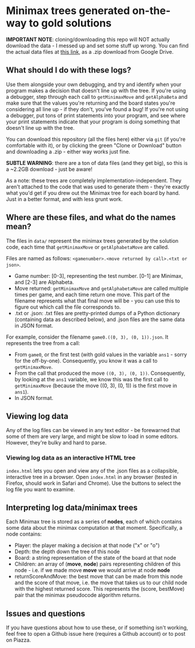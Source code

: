 # Minimax trees generated on-the-way to gold solutions

**IMPORTANT NOTE**: cloning/downloading this repo will NOT actually download the data - I messed up and set some stuff up wrong. You can find the actual data files at [this link](https://drive.google.com/open?id=1NJDvHtRZEuEA61rwU4RINAZekTNYDc-s), as a .zip download from Google Drive.

## What should I do with these logs?
Use them alongside your own debugging, and try and identify when your program makes a decision that doesn't line up with the tree. If you're using a debugger, step through each call to `getMinimaxMove` and `getAlphaBeta` and make sure that the values you're returning and the board states you're considering all line up - if they don't, you've found a bug! If you're not using a debugger, put tons of print statements into your program, and see where your print statements indicate that your program is doing something that doesn't line up with the tree.

You can download this repository (all the files here) either via `git` (if you're comfortable with it), or by clicking the green "Clone or Download" button and downloading a .zip - either way works just fine.

**SUBTLE WARNING**: there are a ton of data files (and they get big), so this is a ~2.2GB download - just be aware!

As a note: these trees are completely implementation-independent. They aren't attached to the code that was used to generate them - they're exactly what you'd get if you drew out the Minimax tree for each board by hand. Just in a better format, and with less grunt work.

## Where are these files, and what do the names mean?
The files in `data/` represent the minimax trees generated by the solution code, each time that `getMinimaxMove` or `getAlphabetaMove` are called.

Files are named as follows: `<gamenumber>.<move returned by call>.<txt or json>`.
- Game number: [0-3], representing the test number. [0-1] are Minimax, and [2-3] are Alphabeta.
- Move returned: `getMinimaxMove` and `getAlphabetaMove` are called multiple times per game, and each time return one move. This part of the filename represents what that final move will be - you can use this to figure out which call the file corresponds to.
- .txt or .json: .txt files are pretty-printed dumps of a Python dictionary (containing data as described below), and .json files are the same data in JSON format.

For example, consider the filename `game0.((0, 3), (0, 1)).json`. It represents the tree from a call:
- From `game0`, or the first test (with gold values in the variable `ans1` - sorry for the off-by-one). Consequently, you know it was a call to `getMinimaxMove`.
- From the call that produced the move `((0, 3), (0, 1))`. Consequently, by looking at the `ans1` variable, we know this was the first call to `getMinimaxMove` (because the move ((0, 3), (0, 1)) is the first move in `ans1`).
- In JSON format.

## Viewing log data
Any of the log files can be viewed in any text editor - be forewarned that some of them are very large, and might be slow to load in some editors. However, they're bulky and hard to parse.

### Viewing log data as an interactive HTML tree
`index.html` lets you open and view any of the .json files as a collapsible, interactive tree in a browser. Open `index.html` in any browser (tested in Firefox, should work in Safari and Chrome). Use the buttons to select the log file you want to examine.

## Interpreting log data/minimax trees
Each Minimax tree is stored as a series of **nodes**, each of which contains some data about the minimax computation at that moment. Specifically, a node contains:
- Player: the player making a decision at that node ("x" or "o")
- Depth: the depth down the tree of this node
- Board: a string representation of the state of the board at that node
- Children: an array of (**move**, **node**) pairs representing children of this node - i.e. if we made move **move** we would arrive at node **node**
- returnScoreAndMove: the best move that can be made from this node and the score of that move, i.e. the move that takes us to our child node with the highest returned score. This represents the (score, bestMove) pair that the minimax pseudocode algorithm returns.

## Issues and questions
If you have questions about how to use these, or if something isn't working, feel free to open a Github issue here (requires a Github account) or to post on Piazza.

